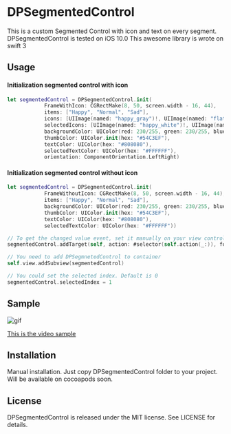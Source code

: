 # DPSegmentedControl

This is a custom Segmented Control with icon and text on every segment.
DPSegmentedControl is tested on iOS 10.0
This awesome library is wrote on swift 3


## Usage

#### Initialization segmented control with icon
``` swift
let segmentedControl = DPSegmentedControl.init(
            FrameWithIcon: CGRectMake(8, 50, screen.width - 16, 44),
            items: ["Happy", "Normal", "Sad"],
            icons: [UIImage(named: "happy_gray")!, UIImage(named: "flat_gray")!, UIImage(named: "sad_gray")!],
            selectedIcons: [UIImage(named: "happy_white")!, UIImage(named: "flat_white")!, UIImage(named: "sad_white")!],
            backgroundColor: UIColor(red: 230/255, green: 230/255, blue: 230/255, alpha: 1),
            thumbColor: UIColor.init(hex: "#54C3EF"),
            textColor: UIColor(hex: "#808080"),
            selectedTextColor: UIColor(hex: "#FFFFFF"),
            orientation: ComponentOrientation.LeftRight)
```

#### Initialization segmented control without icon
``` swift
let segmentedControl = DPSegmentedControl.init(
            FrameWithoutIcon: CGRectMake(8, 50, screen.width - 16, 44),
            items: ["Happy", "Normal", "Sad"],
            backgroundColor: UIColor(red: 230/255, green: 230/255, blue: 230/255, alpha: 1),
            thumbColor: UIColor.init(hex: "#54C3EF"),
            textColor: UIColor(hex: "#808080"),
            selectedTextColor: UIColor(hex: "#FFFFFF"))
```


``` swift
// To get the changed value event, set it manually on your view controller
segmentedControl.addTarget(self, action: #selector(self.action(_:)), forControlEvents: .ValueChanged)

// You need to add DPSegmnetedControl to container
self.view.addSubview(segmentedControl)

// You could set the selected index. Default is 0
segmentedControl.selectedIndex = 1
```

## Sample

![gif](http://i.giphy.com/iZvJT92KGkeiI.gif)

[This is the video sample](https://youtu.be/PaVUNysxyf4)

## Installation 

Manual installation. Just copy DPSegmentedControl folder to your project.
Will be available on cocoapods soon.

## License

DPSegmentedControl is released under the MIT license. See LICENSE for details.

